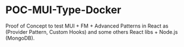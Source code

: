 # POC-MUI-Type-Docker
Proof of Concept to test MUI + FM + Advanced Patterns in React as (Provider Pattern, Custom Hooks) and some others React libs + Node.js (MongoDB).
